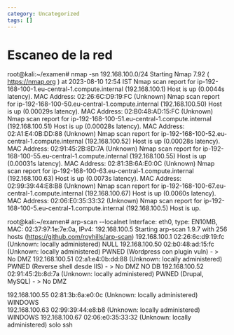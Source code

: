 ```yaml
---
category: Uncategorized
tags: []
---
```


# Escaneo de la red

root@kali:~/examen# nmap -sn 192.168.100.0/24
Starting Nmap 7.92 ( https://nmap.org ) at 2023-08-10 12:54 IST
Nmap scan report for ip-192-168-100-1.eu-central-1.compute.internal (192.168.100.1)
Host is up (0.0044s latency).
MAC Address: 02:26:6C:D9:19:FC (Unknown)
Nmap scan report for ip-192-168-100-50.eu-central-1.compute.internal (192.168.100.50)
Host is up (0.00029s latency).
MAC Address: 02:B0:48:AD:15:FC (Unknown)
Nmap scan report for ip-192-168-100-51.eu-central-1.compute.internal (192.168.100.51)
Host is up (0.00028s latency).
MAC Address: 02:A1:E4:0B:DD:88 (Unknown)
Nmap scan report for ip-192-168-100-52.eu-central-1.compute.internal (192.168.100.52)
Host is up (0.00028s latency).
MAC Address: 02:91:45:2B:8D:7A (Unknown)
Nmap scan report for ip-192-168-100-55.eu-central-1.compute.internal (192.168.100.55)
Host is up (0.00031s latency).
MAC Address: 02:81:3B:6A:E0:0C (Unknown)
Nmap scan report for ip-192-168-100-63.eu-central-1.compute.internal (192.168.100.63)
Host is up (0.0073s latency).
MAC Address: 02:99:39:44:E8:B8 (Unknown)
Nmap scan report for ip-192-168-100-67.eu-central-1.compute.internal (192.168.100.67)
Host is up (0.0060s latency).
MAC Address: 02:06:E0:35:33:32 (Unknown)
Nmap scan report for ip-192-168-100-5.eu-central-1.compute.internal (192.168.100.5)
Host is up.



root@kali:~/examen# arp-scan --localnet
Interface: eth0, type: EN10MB, MAC: 02:37:97:1e:7e:0a, IPv4: 192.168.100.5
Starting arp-scan 1.9.7 with 256 hosts (https://github.com/royhills/arp-scan)
192.168.100.1   02:26:6c:d9:19:fc       (Unknown: locally administered)                          NULL
192.168.100.50  02:b0:48:ad:15:fc       (Unknown: locally administered)             PWNED   (Wordpress con plugin vuln) - > No DMZ 
192.168.100.51  02:a1:e4:0b:dd:88       (Unknown: locally administered)            PWNED  (Reverse shell desde IIS)  - > No DMZ    NO DB
192.168.100.52  02:91:45:2b:8d:7a       (Unknown: locally administered)                       PWNED (Drupal, MySQL)                - > No DMZ

192.168.100.55  02:81:3b:6a:e0:0c       (Unknown: locally administered)                        WINDOWS         
192.168.100.63  02:99:39:44:e8:b8       (Unknown: locally administered)                        WINDOWS
192.168.100.67  02:06:e0:35:33:32       (Unknown: locally administered)                        solo ssh


